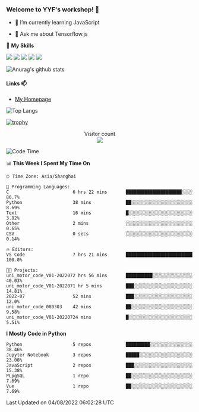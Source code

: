 ### Welcome to YYF's workshop! 👋

<!--
**YifeiYang210/YifeiYang210** is a ✨ _special_ ✨ repository because its `README.md` (this file) appears on your GitHub profile.

Here are some ideas to get you started:

- 🔭 I’m currently working on ...
- 🌱 I’m currently learning ...
- 👯 I’m looking to collaborate on ...
- 🤔 I’m looking for help with ...
- 💬 Ask me about ...
- 📫 How to reach me: ...
- 😄 Pronouns: ...
- ⚡ Fun fact: ...
-->

- 🌱 I’m currently learning JavaScript

- 💬 Ask me about Tensorflow.js

🌟 **My Skills**
<!-- [![](https://img.shields.io/badge/{徽标标题}-{徽标内容}-{徽标颜色}.svg)]({linkUrl}) -->

![](https://img.shields.io/badge/-Python-3f7fbd?logo=Python&logoColor=fff)
![](https://img.shields.io/badge/-DeepLearning-3f7fbd?logo=Pandas&logoColor=fff)
![](https://img.shields.io/badge/-Wechat-3f7fbd?logo=Wechat&logoColor=fff)
![](https://img.shields.io/badge/-C%2B%2B-3f7fbd?logo=C%2B%2B&logoColor=fff)
![](https://img.shields.io/badge/-JavaScript-3f7fbd?logo=JavaScript&logoColor=fff)

![Anurag's github stats](https://github-readme-stats.vercel.app/api?username=YifeiYang210&theme=maroongold)



#### Links 📫

* [My Homepage](https://YifeiYang210.github.io/blog/)

![Top Langs](https://github-readme-stats.vercel.app/api/top-langs/?username=YifeiYang210&hide=roff,c)

[![trophy](https://github-profile-trophy.vercel.app/?username=YifeiYang210&theme=dracula&row=2&column=3)](https://github.com/ryo-ma/github-profile-trophy)

<p align="center"> 
  Visitor count<br>
  <img src="https://profile-counter.glitch.me/YifeiYang210/count.svg" />
</p>

<!--START_SECTION:waka-->
![Code Time](http://img.shields.io/badge/Code%20Time-1%2C118%20hrs%2055%20mins-blue)

📊 **This Week I Spent My Time On** 

```text
⌚︎ Time Zone: Asia/Shanghai

💬 Programming Languages: 
C                        6 hrs 22 mins       █████████████████████░░░░   86.7% 
Python                   38 mins             ██░░░░░░░░░░░░░░░░░░░░░░░   8.69% 
Text                     16 mins             █░░░░░░░░░░░░░░░░░░░░░░░░   3.82% 
Other                    2 mins              ░░░░░░░░░░░░░░░░░░░░░░░░░   0.65% 
CSV                      0 secs              ░░░░░░░░░░░░░░░░░░░░░░░░░   0.14%

🔥 Editors: 
VS Code                  7 hrs 21 mins       █████████████████████████   100.0%

🐱‍💻 Projects: 
uni_motor_code_V01-2022072 hrs 56 mins       ██████████░░░░░░░░░░░░░░░   40.03% 
uni_motor_code_V01-2022071 hr 5 mins         ███░░░░░░░░░░░░░░░░░░░░░░   14.81% 
2022-07                  52 mins             ███░░░░░░░░░░░░░░░░░░░░░░   12.0% 
uni_motor_code_080303    42 mins             ██░░░░░░░░░░░░░░░░░░░░░░░   9.58% 
uni_motor_code_V01-20220724 mins             █░░░░░░░░░░░░░░░░░░░░░░░░   5.51%

```

**I Mostly Code in Python** 

```text
Python                   5 repos             █████████░░░░░░░░░░░░░░░░   38.46% 
Jupyter Notebook         3 repos             █████░░░░░░░░░░░░░░░░░░░░   23.08% 
JavaScript               2 repos             ███░░░░░░░░░░░░░░░░░░░░░░   15.38% 
PLpgSQL                  1 repo              ██░░░░░░░░░░░░░░░░░░░░░░░   7.69% 
Vue                      1 repo              ██░░░░░░░░░░░░░░░░░░░░░░░   7.69%

```



 Last Updated on 04/08/2022 06:02:28 UTC
<!--END_SECTION:waka-->


